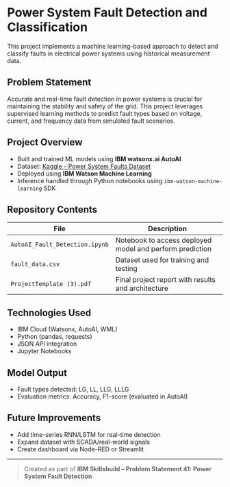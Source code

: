 #  Power System Fault Detection and Classification

This project implements a machine learning-based approach to detect and classify faults in electrical power systems using historical measurement data.

##  Problem Statement
Accurate and real-time fault detection in power systems is crucial for maintaining the stability and safety of the grid. This project leverages supervised learning methods to predict fault types based on voltage, current, and frequency data from simulated fault scenarios.

##  Project Overview

-  Built and trained ML models using **IBM watsonx.ai AutoAI**
-  Dataset: [Kaggle - Power System Faults Dataset](https://www.kaggle.com/datasets/ziya07/power-system-faults-dataset)
-  Deployed using **IBM Watson Machine Learning**
-  Inference handled through Python notebooks using `ibm-watson-machine-learning` SDK

##  Repository Contents

| File | Description |
|------|-------------|
| `AutoAI_Fault_Detection.ipynb` | Notebook to access deployed model and perform prediction |
| `fault_data.csv` | Dataset used for training and testing |
| `ProjectTemplate (3).pdf` | Final project report with results and architecture |

##  Technologies Used

- IBM Cloud (Watsonx, AutoAI, WML)
- Python (pandas, requests)
- JSON API integration
- Jupyter Notebooks

##  Model Output
- Fault types detected: LG, LL, LLG, LLLG
- Evaluation metrics: Accuracy, F1-score (evaluated in AutoAI)

##  Future Improvements
- Add time-series RNN/LSTM for real-time detection
- Expand dataset with SCADA/real-world signals
- Create dashboard via Node-RED or Streamlit
---

> Created as part of **IBM Skillsbuild – Problem Statement 41: Power System Fault Detection**
